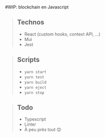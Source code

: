 #WIP: blockchain en Javascript

> ## Technos
>
> - React (custom hooks, context API, ...)
> - Mui
> - Jest
>

> ## Scripts
>
> - `yarn start`
> - `yarn test`
> - `yarn build`
> - `yarn eject`
> - `yarn stop`
>

> ## Todo
>
> - Typescript
> - Linter
> - À peu près tout 😊
>
